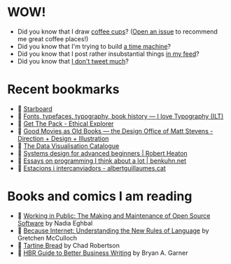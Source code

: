 # WOW!

- Did you know that I draw [coffee cups](https://papercups.mamuso.net/)? ([Open an issue](https://github.com/mamuso/papercups/issues) to recommend me great coffee places!)
- Did you know that I'm trying to build [a time machine](https://github.com/mamuso/fluxcapacitor)?
- Did you know that I post rather insubstantial things [in my feed](https://feed.mamuso.net/)?
- Did you know that [I don't tweet much](https://twitter.com/mamuso)?

# Recent bookmarks

- 👀 [Starboard](https://starboard.gg/)
- 👀 [Fonts, typefaces, typography, book history — I love Typography (ILT)](https://ilovetypography.com/2020/07/11/black-print-first-african-america-printer-publishers/)
- 👀 [Get The Pack - Ethical Explorer](https://ethicalexplorer.org/)
- 👀 [Good Movies as Old Books — the Design Office of Matt Stevens - Direction + Design + Illustration](http://hellomattstevens.com/good-movies-as-old-books)
- 👀 [The Data Visualisation Catalogue](https://datavizcatalogue.com/index.html)
- 👀 [Systems design for advanced beginners | Robert Heaton](https://robertheaton.com/2020/04/06/systems-design-for-advanced-beginners/)
- 👀 [Essays on programming I think about a lot | benkuhn.net](https://www.benkuhn.net/progessays/)
- 👀 [Estacions i intercanviadors - albertguillaumes.cat](http://estacions.albertguillaumes.cat/)


# Books and comics I am reading

- 📘 [Working in Public: The Making and Maintenance of Open Source Software](https://www.goodreads.com/book/show/54140556) by Nadia Eghbal
- 📘 [Because Internet: Understanding the New Rules of Language](https://www.goodreads.com/book/show/37834053) by Gretchen McCulloch
- 📘 [Tartine Bread](https://www.goodreads.com/book/show/42288156) by Chad Robertson
- 📘 [HBR Guide to Better Business Writing](https://www.goodreads.com/book/show/18917568) by Bryan A. Garner


